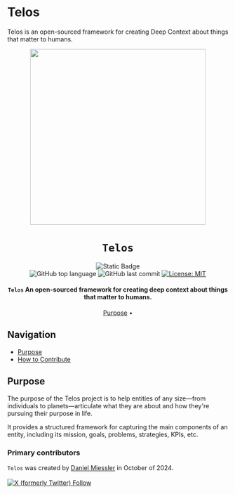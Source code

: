 # Telos
Telos is an open-sourced framework for creating Deep Context about things that matter to humans.

<div align="center">

<img src="https://github.com/user-attachments/assets/40b32780-d077-4a8c-9f38-ddfc5acecc4c" width="400" height="400"/>



# `Telos`

![Static Badge](https://img.shields.io/badge/mission-articulate%20deep%20context%20about%20things%20that%20matter%20to%20humans-brightgreen)
<br />
![GitHub top language](https://img.shields.io/github/languages/top/danielmiessler/Telos)
![GitHub last commit](https://img.shields.io/github/last-commit/danielmiessler/Telos)
[![License: MIT](https://img.shields.io/badge/License-MIT-green.svg)](https://opensource.org/licenses/MIT)

<p class="align center">
<h4><code>Telos</code> An open-sourced framework for creating deep context about things that matter to humans.</h4>
</p>

[Purpose](#purpose) •
</div>
</div>

## Navigation

- [Purpose](#purpose)
- [How to Contribute](#how-to-contribute)

## Purpose

The purpose of the Telos project is to help entities of any size—from individuals to planets—articulate what they are about and how they're pursuing their purpose in life.

It provides a structured framework for capturing the main components of an entity, including its mission, goals, problems, strategies, KPIs, etc.

### Primary contributors

`Telos` was created by <a href="https://danielmiessler.com/subscribe" target="_blank">Daniel Miessler</a> in October of 2024.
<br /><br />
<a href="https://twitter.com/intent/user?screen_name=danielmiessler">![X (formerly Twitter) Follow](https://img.shields.io/twitter/follow/danielmiessler)</a>

